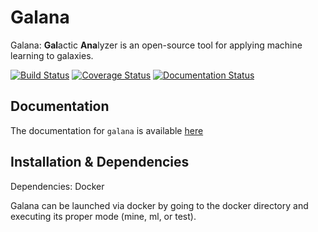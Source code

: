 Galana
======

Galana: **Gal**actic **Ana**lyzer is an open-source tool for applying machine learning to galaxies.

[![Build Status](https://travis-ci.com/michaelmunje/galana.svg?branch=master)](https://travis-ci.com/michaelmunje/galana)
 [![Coverage Status](https://coveralls.io/repos/github/michaelmunje/galana/badge.svg?branch=coveralls)](https://coveralls.io/github/michaelmunje/galana?branch=coveralls) [![Documentation Status](https://readthedocs.org/projects/galana/badge/?version=latest)](https://galana.readthedocs.io/en/latest/?badge=latest)

Documentation
-------------

The documentation for ``galana`` is available [here](https://galana.readthedocs.io/en/latest/?)

Installation & Dependencies
---------------------------

Dependencies: Docker

Galana can be launched via docker by going to the docker directory and executing its proper mode (mine, ml, or test).

